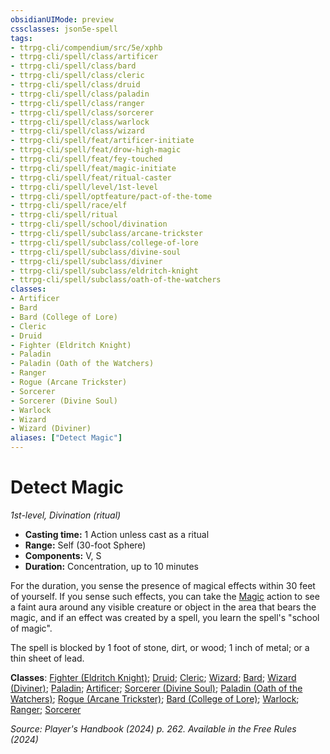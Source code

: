 ```yaml
---
obsidianUIMode: preview
cssclasses: json5e-spell
tags:
- ttrpg-cli/compendium/src/5e/xphb
- ttrpg-cli/spell/class/artificer
- ttrpg-cli/spell/class/bard
- ttrpg-cli/spell/class/cleric
- ttrpg-cli/spell/class/druid
- ttrpg-cli/spell/class/paladin
- ttrpg-cli/spell/class/ranger
- ttrpg-cli/spell/class/sorcerer
- ttrpg-cli/spell/class/warlock
- ttrpg-cli/spell/class/wizard
- ttrpg-cli/spell/feat/artificer-initiate
- ttrpg-cli/spell/feat/drow-high-magic
- ttrpg-cli/spell/feat/fey-touched
- ttrpg-cli/spell/feat/magic-initiate
- ttrpg-cli/spell/feat/ritual-caster
- ttrpg-cli/spell/level/1st-level
- ttrpg-cli/spell/optfeature/pact-of-the-tome
- ttrpg-cli/spell/race/elf
- ttrpg-cli/spell/ritual
- ttrpg-cli/spell/school/divination
- ttrpg-cli/spell/subclass/arcane-trickster
- ttrpg-cli/spell/subclass/college-of-lore
- ttrpg-cli/spell/subclass/divine-soul
- ttrpg-cli/spell/subclass/diviner
- ttrpg-cli/spell/subclass/eldritch-knight
- ttrpg-cli/spell/subclass/oath-of-the-watchers
classes:
- Artificer
- Bard
- Bard (College of Lore)
- Cleric
- Druid
- Fighter (Eldritch Knight)
- Paladin
- Paladin (Oath of the Watchers)
- Ranger
- Rogue (Arcane Trickster)
- Sorcerer
- Sorcerer (Divine Soul)
- Warlock
- Wizard
- Wizard (Diviner)
aliases: ["Detect Magic"]
---
```

# Detect Magic
*1st-level, Divination (ritual)*  


- **Casting time:** 1 Action unless cast as a ritual
- **Range:** Self (30-foot Sphere)
- **Components:** V, S
- **Duration:** Concentration, up to 10 minutes

For the duration, you sense the presence of magical effects within 30 feet of yourself. If you sense such effects, you can take the [Magic](2-Mechanics/CLI/rules/actions.md#Magic) action to see a faint aura around any visible creature or object in the area that bears the magic, and if an effect was created by a spell, you learn the spell's "school of magic".

The spell is blocked by 1 foot of stone, dirt, or wood; 1 inch of metal; or a thin sheet of lead.

**Classes**: [Fighter (Eldritch Knight)](2-Mechanics/CLI/lists/list-spells-classes-fighter-xphb-eldritch-knight-xphb.md "subclass=XPHB;class=XPHB"); [Druid](2-Mechanics/CLI/lists/list-spells-classes-druid.md); [Cleric](2-Mechanics/CLI/lists/list-spells-classes-cleric.md); [Wizard](2-Mechanics/CLI/lists/list-spells-classes-wizard.md); [Bard](2-Mechanics/CLI/lists/list-spells-classes-bard.md); [Wizard (Diviner)](2-Mechanics/CLI/lists/list-spells-classes-wizard-xphb-diviner-xphb.md "subclass=XPHB;class=XPHB"); [Paladin](2-Mechanics/CLI/lists/list-spells-classes-paladin.md); [Artificer](2-Mechanics/CLI/lists/list-spells-classes-artificer.md); [Sorcerer (Divine Soul)](2-Mechanics/CLI/lists/list-spells-classes-sorcerer-xphb-divine-soul-xge.md "subclass=XGE;class=XPHB"); [Paladin (Oath of the Watchers)](2-Mechanics/CLI/lists/list-spells-classes-paladin-xphb-oath-of-the-watchers-tce.md "subclass=TCE;class=XPHB"); [Rogue (Arcane Trickster)](2-Mechanics/CLI/lists/list-spells-classes-rogue-xphb-arcane-trickster-xphb.md "subclass=XPHB;class=XPHB"); [Bard (College of Lore)](2-Mechanics/CLI/lists/list-spells-classes-bard-xphb-college-of-lore-xphb.md "subclass=XPHB;class=XPHB"); [Warlock](2-Mechanics/CLI/lists/list-spells-classes-warlock.md); [Ranger](2-Mechanics/CLI/lists/list-spells-classes-ranger.md); [Sorcerer](2-Mechanics/CLI/lists/list-spells-classes-sorcerer.md)

*Source: Player's Handbook (2024) p. 262. Available in the Free Rules (2024)*
